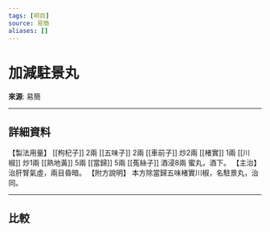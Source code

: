 ```yaml
---
tags: [明目]
source: 易簡
aliases: []
---
```


# 加減駐景丸

**來源**: 易簡  

---

## 詳細資料
【製法用量】 [[枸杞子]] 2兩 [[五味子]] 2兩 [[車前子]] 炒2兩 [[楮實]] 1兩 [[川椒]] 炒1兩 [[熟地黃]] 5兩 [[當歸]] 5兩 [[菟絲子]] 酒浸8兩
蜜丸，酒下。
【主治】
治肝腎氣虛，兩目昏暗。
【附方說明】
本方除當歸五味楮實川椒，名駐景丸，治同。

---

## 比較
